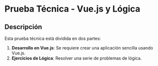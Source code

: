 # Prueba Técnica - Vue.js y Lógica

## Descripción

Esta prueba técnica está dividida en dos partes:

1. **Desarrollo en Vue.js**: Se requiere crear una aplicación sencilla usando Vue.js.
2. **Ejercicios de Lógica**: Resolver una serie de problemas de lógica.

